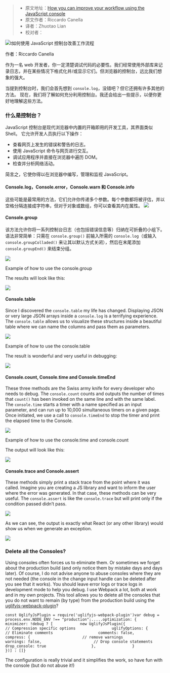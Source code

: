 > * 原文地址：[How you can improve your workflow using the JavaScript console](https://www.freecodecamp.org/news/how-you-can-improve-your-workflow-using-the-javascript-console-bdd7823a9472/)
> * 原文作者：Riccardo Canella
> * 译者：Zhuotao Lian
> * 校对者：

![t如何使用 JavaScript 控制台改善工作流程](https://cdn-media-1.freecodecamp.org/images/1*U62GMx7Z7U56CArkK2tfCQ.jpeg)

作者：Riccardo Canella

作为一名 web 开发者，你一定清楚调试代码的必要性。我们经常使用外部库来记录日志，并在某些情况下格式化并/或显示它们。但浏览器的控制台，远比我们想象的强大。

当提到控制台时，我们会首先想到 `console.log`，没错吧？但它还拥有许多其他的方法。 现在，我们将了解如何充分利用控制台。我还会给出一些提示，以便你更好地理解这些方法。

### 什么是控制台？

JavaScript 控制台是现代浏览器中内置的开箱即用的开发工具，其界面类似 Shell。 它允许开发人员执行以下操作：

-   查看网页上发生的错误和警告的日志。
-   使用 JavaScript 命令与网页进行交互。
-   调试应用程序并直接在浏览器中遍历 DOM。
-   检查并分析网络活动。

简言之，它使你得以在浏览器中编写，管理和监视 JavaScript。

#### Console.log，Console.error，Console.warn 和 Console.info

这些可能是最常用的方法，它们允许你传递多个参数。每个参数都将被评估，并以空格分隔连接成字符串，但对于对象或数组，你可以查看其内在属性。
![](https://cdn-media-1.freecodecamp.org/images/mb28MA52eZS1oW000KV2KHJfjW93hGAkaFln)

#### Console.group

该方法允许你将一系列控制台日志（也包括错误信息等）归纳在可折叠的小组下。语法非常简单：只需在 `console.group()` 前输入所需的 `console.log`（或输入 `console.groupColladed()` 来让其以默认方式关闭），然后在末尾添加 `console.groupEnd()` 来结束分组。

![](https://cdn-media-1.freecodecamp.org/images/HmjCThNsjXDndqMmnXsoJfhaDvJWSe9HthWY)

Example of how to use the console.group

The results will look like this:

![](https://cdn-media-1.freecodecamp.org/images/oaS8o7IqXG2FYAlTwpMxjAoVaV94nCpjTDHw)

#### Console.table

Since I discovered the  `console.table`  my life has changed. Displaying JSON or very large JSON arrays inside a  `console.log`  is a terrifying experience. The  `console.table`  allows us to visualize these structures inside a beautiful table where we can name the columns and pass them as parameters.

![](https://cdn-media-1.freecodecamp.org/images/zTSGqfZmTDJNuDtoUsC8UuRBB8PAZ5OMME87)

Example of how to use the console.table

The result is wonderful and very useful in debugging:

![](https://cdn-media-1.freecodecamp.org/images/nLfvcHJ1b6LuD5CzcZxk36jl9YzlUF3I41h1)

#### Console.count, Console.time and Console.timeEnd

These three methods are the Swiss army knife for every developer who needs to debug. The  `console.count`  counts and outputs the number of times that  `count()`  has been invoked on the same line and with the same label. The  `console.time`  starts a timer with a name specified as an input parameter, and can run up to 10,000 simultaneous timers on a given page. Once initiated, we use a call to  `console.timeEnd`  to stop the timer and print the elapsed time to the Console.

![](https://cdn-media-1.freecodecamp.org/images/2pxTmE0ZHBasKm2ZmZaj-ajMYHvhjhVDGhID)

Example of how to use the console.time and console.count

The output will look like this:

![](https://cdn-media-1.freecodecamp.org/images/Tt4dNjkK0yCpYzAHD6ZEFluIQ6IHl9cjv-nl)

#### Console.trace and Console.assert

These methods simply print a stack trace from the point where it was called. Imagine you are creating a JS library and want to inform the user where the error was generated. In that case, these methods can be very useful. The  `console.assert`  is like the  `console.trace`  but will print only if the condition passed didn’t pass.

![](https://cdn-media-1.freecodecamp.org/images/wXYN1gjig-dXgTSQPtf7rPPWR3uNvFrtsrGw)

As we can see, the output is exactly what React (or any other library) would show us when we generate an exception.

![](https://cdn-media-1.freecodecamp.org/images/ZH4tfVHdbM-xG0R2TcTuQ58RuuozuPTGddug)

### Delete all the Consoles?

Using consoles often forces us to eliminate them. Or sometimes we forget about the production build (and only notice them by mistake days and days later). Of course, I do not advise anyone to abuse consoles where they are not needed (the console in the change input handle can be deleted after you see that it works). You should leave error logs or trace logs in development mode to help you debug. I use Webpack a lot, both at work and in my own projects. This tool allows you to delete all the consoles that you do not want to remain (by type) from the production build using the  [uglifyjs-webpack-plugin][1]?

```
const UglifyJsPlugin = require('uglifyjs-webpack-plugin')var debug = process.env.NODE_ENV !== "production";.....optimization: {        minimizer: !debug ? [            new UglifyJsPlugin({                // Compression specific options                uglifyOptions: {                    // Eliminate comments                    comments: false,                    compress: {                       // remove warnings                       warnings: false,                       // Drop console statements                       drop_console: true                    },                }           })] : []}
```

The configuration is really trivial and it simplifies the work, so have fun with the console (but do not abuse it!)

[1]: https://github.com/webpack-contrib/uglifyjs-webpack-plugin
